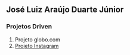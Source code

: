 ## José Luiz Araújo Duarte Júnior

### Projetos Driven

1. Projeto globo.com
2. [Projeto Instagram](https://joseluizduarte.github.io/projeto2-instagram)
